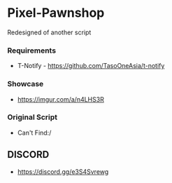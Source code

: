 # Pixel-Pawnshop
Redesigned of another script

### Requirements
- T-Notify - https://github.com/TasoOneAsia/t-notify

### Showcase
- https://imgur.com/a/n4LHS3R

### Original Script
- Can't Find:/

## DISCORD
- https://discord.gg/e3S4Svrewg
